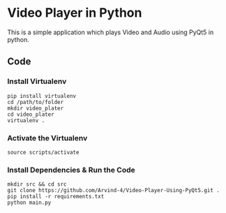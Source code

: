 # Video Player in Python

This is a simple application which plays Video and Audio using PyQt5 in python.

## Code 

### Install Virtualenv 
```
pip install virtualenv
cd /path/to/folder
mkdir video_plater
cd video_plater
virtualenv .
```
### Activate the Virtualenv
```
source scripts/activate
```
### Install Dependencies & Run the Code
```
mkdir src && cd src
git clone https://github.com/Arvind-4/Video-Player-Using-PyQt5.git .
pip install -r requirements.txt
python main.py
```
